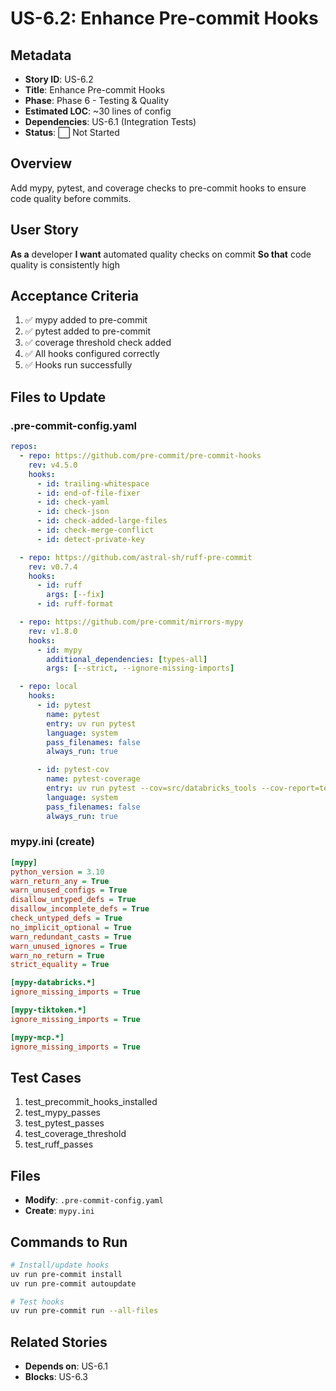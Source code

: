 # US-6.2: Enhance Pre-commit Hooks

## Metadata
- **Story ID**: US-6.2
- **Title**: Enhance Pre-commit Hooks
- **Phase**: Phase 6 - Testing & Quality
- **Estimated LOC**: ~30 lines of config
- **Dependencies**: US-6.1 (Integration Tests)
- **Status**: ⬜ Not Started

## Overview
Add mypy, pytest, and coverage checks to pre-commit hooks to ensure code quality before commits.

## User Story
**As a** developer
**I want** automated quality checks on commit
**So that** code quality is consistently high

## Acceptance Criteria
1. ✅ mypy added to pre-commit
2. ✅ pytest added to pre-commit
3. ✅ coverage threshold check added
4. ✅ All hooks configured correctly
5. ✅ Hooks run successfully

## Files to Update

### .pre-commit-config.yaml
```yaml
repos:
  - repo: https://github.com/pre-commit/pre-commit-hooks
    rev: v4.5.0
    hooks:
      - id: trailing-whitespace
      - id: end-of-file-fixer
      - id: check-yaml
      - id: check-json
      - id: check-added-large-files
      - id: check-merge-conflict
      - id: detect-private-key

  - repo: https://github.com/astral-sh/ruff-pre-commit
    rev: v0.7.4
    hooks:
      - id: ruff
        args: [--fix]
      - id: ruff-format

  - repo: https://github.com/pre-commit/mirrors-mypy
    rev: v1.8.0
    hooks:
      - id: mypy
        additional_dependencies: [types-all]
        args: [--strict, --ignore-missing-imports]

  - repo: local
    hooks:
      - id: pytest
        name: pytest
        entry: uv run pytest
        language: system
        pass_filenames: false
        always_run: true

      - id: pytest-cov
        name: pytest-coverage
        entry: uv run pytest --cov=src/databricks_tools --cov-report=term --cov-fail-under=85
        language: system
        pass_filenames: false
        always_run: true
```

### mypy.ini (create)
```ini
[mypy]
python_version = 3.10
warn_return_any = True
warn_unused_configs = True
disallow_untyped_defs = True
disallow_incomplete_defs = True
check_untyped_defs = True
no_implicit_optional = True
warn_redundant_casts = True
warn_unused_ignores = True
warn_no_return = True
strict_equality = True

[mypy-databricks.*]
ignore_missing_imports = True

[mypy-tiktoken.*]
ignore_missing_imports = True

[mypy-mcp.*]
ignore_missing_imports = True
```

## Test Cases
1. test_precommit_hooks_installed
2. test_mypy_passes
3. test_pytest_passes
4. test_coverage_threshold
5. test_ruff_passes

## Files
- **Modify**: `.pre-commit-config.yaml`
- **Create**: `mypy.ini`

## Commands to Run
```bash
# Install/update hooks
uv run pre-commit install
uv run pre-commit autoupdate

# Test hooks
uv run pre-commit run --all-files
```

## Related Stories
- **Depends on**: US-6.1
- **Blocks**: US-6.3
